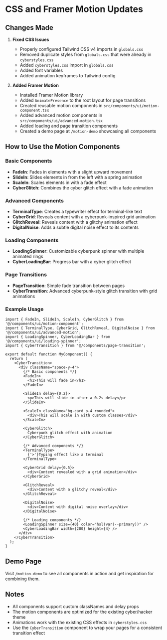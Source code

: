# CSS and Framer Motion Updates

## Changes Made

1. **Fixed CSS Issues**
   - Properly configured Tailwind CSS v4 imports in `globals.css`
   - Removed duplicate styles from `globals.css` that were already in `cyberstyles.css`
   - Added `cyberstyles.css` import in `globals.css`
   - Added font variables
   - Added animation keyframes to Tailwind config

2. **Added Framer Motion**
   - Installed Framer Motion library
   - Added `AnimatePresence` to the root layout for page transitions
   - Created reusable motion components in `src/components/ui/motion-component.tsx`
   - Added advanced motion components in `src/components/ui/advanced-motion.tsx`
   - Added loading and page transition components
   - Created a demo page at `/motion-demo` showcasing all components

## How to Use the Motion Components

### Basic Components

- **FadeIn**: Fades in elements with a slight upward movement
- **SlideIn**: Slides elements in from the left with a spring animation
- **ScaleIn**: Scales elements in with a fade effect
- **CyberGlitch**: Combines the cyber glitch effect with a fade animation

### Advanced Components

- **TerminalType**: Creates a typewriter effect for terminal-like text
- **CyberGrid**: Reveals content with a cyberpunk-inspired grid animation
- **GlitchReveal**: Reveals content with a glitchy animation effect
- **DigitalNoise**: Adds a subtle digital noise effect to its contents

### Loading Components

- **LoadingSpinner**: Customizable cyberpunk spinner with multiple animated rings
- **CyberLoadingBar**: Progress bar with a cyber glitch effect

### Page Transitions

- **PageTransition**: Simple fade transition between pages
- **CyberTransition**: Advanced cyberpunk-style glitch transition with grid animations

### Example Usage

```tsx
import { FadeIn, SlideIn, ScaleIn, CyberGlitch } from '@/components/ui/motion-component';
import { TerminalType, CyberGrid, GlitchReveal, DigitalNoise } from '@/components/ui/advanced-motion';
import { LoadingSpinner, CyberLoadingBar } from '@/components/ui/loading-spinner';
import { CyberTransition } from '@/components/page-transition';

export default function MyComponent() {
  return (
    <CyberTransition>
      <div className="space-y-4">
        {/* Basic components */}
        <FadeIn>
          <h1>This will fade in</h1>
        </FadeIn>
        
        <SlideIn delay={0.2}>
          <p>This will slide in after a 0.2s delay</p>
        </SlideIn>
        
        <ScaleIn className="bg-card p-4 rounded">
          <div>This will scale in with custom classes</div>
        </ScaleIn>
        
        <CyberGlitch>
          Cyberpunk glitch effect with animation
        </CyberGlitch>
        
        {/* Advanced components */}
        <TerminalType>
          {'>'}Typing effect like a terminal
        </TerminalType>
        
        <CyberGrid delay={0.5}>
          <div>Content revealed with a grid animation</div>
        </CyberGrid>
        
        <GlitchReveal>
          <div>Content with a glitchy reveal</div>
        </GlitchReveal>
        
        <DigitalNoise>
          <div>Content with digital noise overlay</div>
        </DigitalNoise>
        
        {/* Loading components */}
        <LoadingSpinner size={40} color="hsl(var(--primary))" />
        <CyberLoadingBar width={200} height={4} />
      </div>
    </CyberTransition>
  );
}
```

## Demo Page

Visit `/motion-demo` to see all components in action and get inspiration for combining them.

## Notes

- All components support custom classNames and delay props
- The motion components are optimized for the existing cyber/hacker theme
- Animations work with the existing CSS effects in `cyberstyles.css`
- Use the `CyberTransition` component to wrap your pages for a consistent transition effect 
